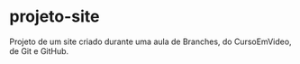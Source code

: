 # projeto-site
Projeto de um site criado durante uma aula de Branches, do CursoEmVideo, de Git e GitHub.

